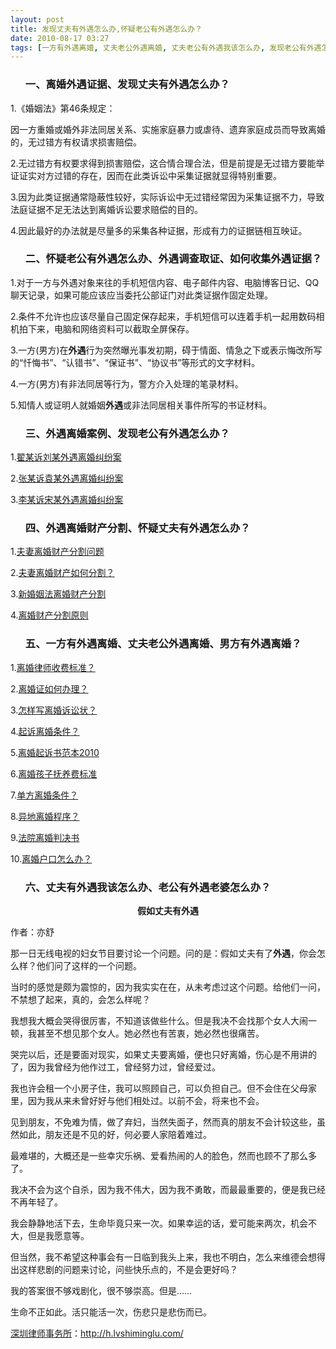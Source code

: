 ```yaml
---
layout: post
title: 发现丈夫有外遇怎么办,怀疑老公有外遇怎么办？
date: 2010-08-17 03:27
tags: [一方有外遇离婚, 丈夫老公外遇离婚, 丈夫老公有外遇我该怎么办, 发现老公有外遇怎么办, 外遇离婚案例, 外遇离婚财产分割, 外遇调查取证, 如何收集外遇证据, 怀疑丈夫有外遇怎么办, 怎么办, 深圳离婚律师咨询, 男方有外遇离婚, 离婚外遇证据, 老公有外遇老婆妻子怎么办]
---
```

<ol>
<h3>一、离婚外遇证据、发现丈夫有外遇怎么办？</h3>
</ol>
1.《婚姻法》第46条规定：

因一方重婚或婚外非法同居关系、实施家庭暴力或虐待、遗弃家庭成员而导致离婚的，无过错方有权请求损害赔偿。

2.无过错方有权要求得到损害赔偿，这合情合理合法，但是前提是无过错方要能举证证实对方过错的存在，因而在此类诉讼中采集证据就显得特别重要。

3.因为此类证据通常隐蔽性较好，实际诉讼中无过错经常因为采集证据不力，导致法庭证据不足无法达到离婚诉讼要求赔偿的目的。

4.因此最好的办法就是尽量多的采集各种证据，形成有力的证据链相互映证。
<ol>
<h3>二、怀疑老公有外遇怎么办、外遇调查取证、如何收集外遇证据？</h3>
</ol>
1.对于一方与外遇对象来往的手机短信内容、电子邮件内容、电脑博客日记、QQ聊天记录，如果可能应该应当委托公部证门对此类证据作固定处理。

2.条件不允许也应该尽量自己固定保存起来，手机短信可以连着手机一起用数码相机拍下来，电脑和网络资料可以截取全屏保存。

3.一方(男方)在<strong>外遇</strong>行为突然曝光事发初期，碍于情面、情急之下或表示悔改所写的“忏悔书”、“认错书”、“保证书”、“协议书”等形式的文字材料。

4.一方(男方)有非法同居等行为，警方介入处理的笔录材料。

5.知情人或证明人就婚姻<strong>外遇</strong>或非法同居相关事件所写的书证材料。
<ol>
<h3>三、外遇离婚案例、发现老公有外遇怎么办？</h3>
</ol>
1.<a href="http://vip.chinalawinfo.com/newlaw2002/slc/slc.asp?db=fnl&amp;gid=117690891" target="_blank">翟某诉刘某外遇离婚纠纷案</a>

2.<a href="http://vip.chinalawinfo.com/newlaw2002/slc/slc.asp?db=fnl&amp;gid=117695475" target="_blank">张某诉袁某外遇离婚纠纷案</a>

3.<a href="http://vip.chinalawinfo.com/newlaw2002/slc/slc.asp?db=fnl&amp;gid=117721101" target="_blank">李某诉宋某外遇离婚纠纷案</a>
<ol>
<h3>四、外遇离婚财产分割、怀疑丈夫有外遇怎么办？</h3>
</ol>
1.<a href="http://h.lvshiminglu.com/law/167.html" target="_blank">夫妻离婚财产分割问题</a>

2.<a href="http://h.lvshiminglu.com/law/173.html" target="_blank">夫妻离婚财产如何分割？</a>

3.<a href="http://h.lvshiminglu.com/law/tag/%E6%96%B0%E5%A9%9A%E5%A7%BB%E6%B3%95%E7%A6%BB%E5%A9%9A%E8%B4%A2%E4%BA%A7%E5%88%86%E5%89%B2" target="_blank">新婚姻法离婚财产分割</a>

4.<a href="http://h.lvshiminglu.com/law/tag/%E7%A6%BB%E5%A9%9A%E8%B4%A2%E4%BA%A7%E5%88%86%E5%89%B2%E5%8E%9F%E5%88%99" target="_blank">离婚财产分割原则</a>
<ol>
<h3>五、一方有外遇离婚、丈夫老公外遇离婚、男方有外遇离婚？</h3>
</ol>
1.<a href="http://h.lvshiminglu.com/law/215.html" target="_blank">离婚律师收费标准？</a>

2.<a href="http://h.lvshiminglu.com/law/239.html" target="_blank">离婚证如何办理？</a>

3.<a href="http://h.lvshiminglu.com/law/71.html" target="_blank">怎样写离婚诉讼状？</a>

4.<a href="http://h.lvshiminglu.com/law/78.html" target="_blank">起诉离婚条件？</a>

5.<a href="http://h.lvshiminglu.com/law/158.html" target="_blank">离婚起诉书范本2010</a>

6.<a href="http://h.lvshiminglu.com/law/79.html" target="_blank">离婚孩子抚养费标准</a>

7.<a href="http://h.lvshiminglu.com/law/165.html" target="_blank">单方离婚条件？</a>

8.<a href="http://h.lvshiminglu.com/law/164.html" target="_blank">异地离婚程序？</a>

9.<a href="http://h.lvshiminglu.com/law/224.html" target="_blank">法院离婚判决书</a>

10.<a href="http://h.lvshiminglu.com/law/225.html" target="_blank">离婚户口怎么办？</a>
<ol>
<h3>六、丈夫有外遇我该怎么办、老公有外遇老婆怎么办？</h3>
</ol>
<p style="text-align: center;"><strong>假如丈夫有外遇</strong></p>
作者：亦舒

那一日无线电视的妇女节目要讨论一个问题。问的是：假如丈夫有了<strong>外遇</strong>，你会怎么样？他们问了这样的一个问题。

当时的感觉是颇为震惊的，因为我实实在在，从未考虑过这个问题。给他们一问，不禁想了起来，真的，会怎么样呢？

我想我大概会哭得很厉害，不知道该做些什么。但是我决不会找那个女人大闹一顿，我甚至不想见那个女人。她必然也有苦衷，她必然也很痛苦。

哭完以后，还是要面对现实，如果丈夫要离婚，便也只好离婚，伤心是不用讲的了，因为我曾经为他作过工，曾经努力过，曾经爱过。

我也许会租一个小房子住，我可以照顾自己，可以负担自己。但不会住在父母家里，因为我从来未曾好好与他们相处过。以前不会，将来也不会。

见到朋友，不免难为情，做了弃妇，当然失面子，然而真的朋友不会计较这些，虽然如此，朋友还是不见的好，何必要人家陪着难过。

最难堪的，大概还是一些幸灾乐祸、爱看热闹的人的脸色，然而也顾不了那么多了。

我决不会为这个自杀，因为我不伟大，因为我不勇敢，而最最重要的，便是我已经不再年轻了。

我会静静地活下去，生命毕竟只来一次。如果幸运的话，爱可能来两次，机会不大，但是我愿意等。

但当然，我不希望这种事会有一日临到我头上来，我也不明白，怎么来维德会想得出这样悲剧的问题来讨论，问些快乐点的，不是会更好吗？

我的答案很不够戏剧化，很不够崇高。但是……

生命不正如此。活只能活一次，伤悲只是悲伤而已。

<a href="http://h.lvshiminglu.com/">深圳律师事务所</a>：<a href="http://h.lvshiminglu.com/">http://h.lvshiminglu.com/</a>

